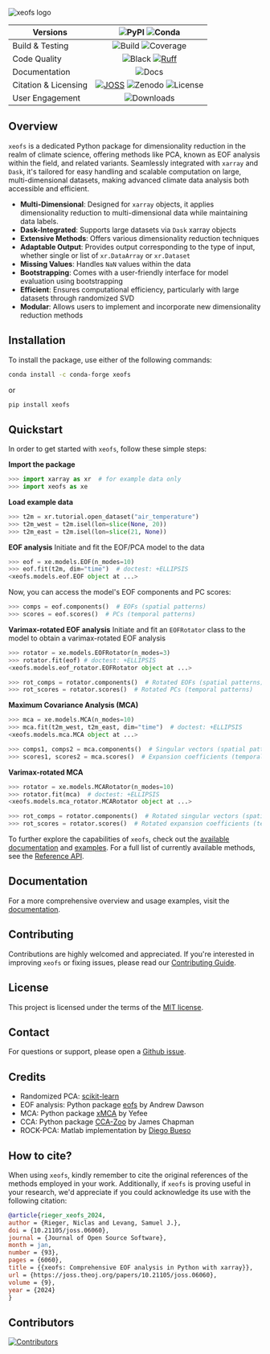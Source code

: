 ![xeofs logo](docs/logos/xeofs_logo.png)

| Versions                   | ![PyPI](https://img.shields.io/pypi/v/xeofs) ![Conda](https://img.shields.io/conda/vn/conda-forge/xeofs) |
|----------------------------|:---------------------------------------------------------------------------------------------:|
| Build & Testing            | ![Build](https://img.shields.io/github/actions/workflow/status/xarray-contrib/xeofs/ci.yml?branch=main) ![Coverage](https://codecov.io/gh/xarray-contrib/xeofs/branch/main/graph/badge.svg?token=8040ZDH6U7) |
| Code Quality               | ![Black](https://img.shields.io/badge/code%20style-black-000000.svg)   [![Ruff](https://img.shields.io/endpoint?url=https://raw.githubusercontent.com/charliermarsh/ruff/main/assets/badge/v0.json)](https://github.com/charliermarsh/ruff)                           |
| Documentation              | ![Docs](https://readthedocs.org/projects/xeofs/badge/?version=latest)                          |
| Citation & Licensing       | [![JOSS](https://joss.theoj.org/papers/4f50349ee1777b8a61761183047b1180/status.svg)](https://joss.theoj.org/papers/4f50349ee1777b8a61761183047b1180) ![Zenodo](https://zenodo.org/badge/DOI/10.5281/zenodo.6323012.svg) ![License](https://img.shields.io/pypi/l/xeofs) |
| User Engagement            | ![Downloads](https://img.shields.io/pypi/dw/xeofs)                                          |

## Overview

`xeofs` is a dedicated Python package for dimensionality reduction in the realm of climate science, offering methods like PCA, known as EOF analysis within the field, and related variants. Seamlessly integrated with `xarray` and `Dask`, it's tailored for easy handling and scalable computation on large, multi-dimensional datasets, making advanced climate data analysis both accessible and efficient.

- **Multi-Dimensional**: Designed for `xarray` objects, it applies dimensionality reduction to multi-dimensional data while maintaining data labels.
- **Dask-Integrated**: Supports large datasets via `Dask` xarray objects
- **Extensive Methods**: Offers various dimensionality reduction techniques
- **Adaptable Output**: Provides output corresponding to the type of input, whether single or list of `xr.DataArray` or `xr.Dataset`
- **Missing Values**: Handles `NaN` values within the data
- **Bootstrapping**: Comes with a user-friendly interface for model evaluation using bootstrapping
- **Efficient**: Ensures computational efficiency, particularly with large datasets through randomized SVD
- **Modular**: Allows users to implement and incorporate new dimensionality reduction methods

## Installation

To install the package, use either of the following commands:

```bash
conda install -c conda-forge xeofs
```

or

```bash
pip install xeofs
```

## Quickstart

In order to get started with `xeofs`, follow these simple steps:

**Import the package**
    
```python
>>> import xarray as xr  # for example data only
>>> import xeofs as xe

```

**Load example data**

```python
>>> t2m = xr.tutorial.open_dataset("air_temperature")
>>> t2m_west = t2m.isel(lon=slice(None, 20))
>>> t2m_east = t2m.isel(lon=slice(21, None))

```

**EOF analysis**
Initiate and fit the EOF/PCA model to the data

```python
>>> eof = xe.models.EOF(n_modes=10)
>>> eof.fit(t2m, dim="time")  # doctest: +ELLIPSIS
<xeofs.models.eof.EOF object at ...>

```
Now, you can access the model's EOF components and PC scores:

```py
>>> comps = eof.components()  # EOFs (spatial patterns)
>>> scores = eof.scores()  # PCs (temporal patterns)

```

**Varimax-rotated EOF analysis**
Initiate and fit an `EOFRotator` class to the model to obtain a varimax-rotated EOF analysis

```python
>>> rotator = xe.models.EOFRotator(n_modes=3)
>>> rotator.fit(eof) # doctest: +ELLIPSIS
<xeofs.models.eof_rotator.EOFRotator object at ...>

>>> rot_comps = rotator.components()  # Rotated EOFs (spatial patterns)
>>> rot_scores = rotator.scores()  # Rotated PCs (temporal patterns)

```

**Maximum Covariance Analysis (MCA)**

```python
>>> mca = xe.models.MCA(n_modes=10)
>>> mca.fit(t2m_west, t2m_east, dim="time")  # doctest: +ELLIPSIS
<xeofs.models.mca.MCA object at ...>

>>> comps1, comps2 = mca.components()  # Singular vectors (spatial patterns)
>>> scores1, scores2 = mca.scores()  # Expansion coefficients (temporal patterns)

```

**Varimax-rotated MCA**

```python
>>> rotator = xe.models.MCARotator(n_modes=10)
>>> rotator.fit(mca)  # doctest: +ELLIPSIS
<xeofs.models.mca_rotator.MCARotator object at ...>

>>> rot_comps = rotator.components()  # Rotated singular vectors (spatial patterns)
>>> rot_scores = rotator.scores()  # Rotated expansion coefficients (temporal patterns)

```

To further explore the capabilities of `xeofs`, check out the [available documentation](https://xeofs.readthedocs.io/en/latest/) and [examples](https://xeofs.readthedocs.io/en/latest/auto_examples/index.html).
For a full list of currently available methods, see the [Reference API](https://xeofs.readthedocs.io/en/latest/api.html).

## Documentation

For a more comprehensive overview and usage examples, visit the [documentation](https://xeofs.readthedocs.io/en/latest/).

## Contributing

Contributions are highly welcomed and appreciated. If you're interested in improving `xeofs` or fixing issues, please read our [Contributing Guide](https://xeofs.readthedocs.io/en/latest/overview_3_contributing.html).

## License

This project is licensed under the terms of the [MIT license](https://github.com/xarray-contrib/xeofs/blob/main/LICENSE).

## Contact

For questions or support, please open a [Github issue](https://github.com/xarray-contrib/xeofs/issues).

## Credits

- Randomized PCA: [scikit-learn](https://scikit-learn.org/stable/)
- EOF analysis: Python package [eofs](https://github.com/ajdawson/eofs) by Andrew Dawson
- MCA: Python package [xMCA](https://github.com/Yefee/xMCA) by Yefee
- CCA: Python package [CCA-Zoo](https://github.com/jameschapman19/cca_zoo) by James Chapman
- ROCK-PCA: Matlab implementation by [Diego Bueso](https://github.com/DiegoBueso/ROCK-PCA)

## How to cite?

When using `xeofs`, kindly remember to cite the original references of the methods employed in your work. Additionally, if `xeofs` is proving useful in your research, we'd appreciate if you could acknowledge its use with the following citation:

```bibtex
@article{rieger_xeofs_2024,
author = {Rieger, Niclas and Levang, Samuel J.},
doi = {10.21105/joss.06060},
journal = {Journal of Open Source Software},
month = jan,
number = {93},
pages = {6060},
title = {{xeofs: Comprehensive EOF analysis in Python with xarray}},
url = {https://joss.theoj.org/papers/10.21105/joss.06060},
volume = {9},
year = {2024}
}
```

## Contributors

[![Contributors](https://contrib.rocks/image?repo=xarray-contrib/xeofs)](https://github.com/xarray-contrib/xeofs/graphs/contributors)
